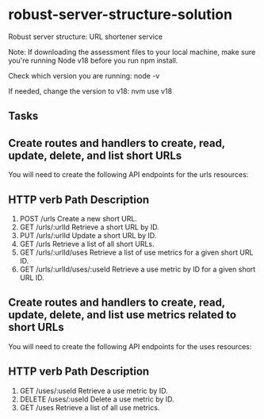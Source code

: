 # robust-server-structure-solution
 Robust server structure: URL shortener service
 
 Note: If downloading the assessment files to your local machine, make sure you're running Node v18 before you run npm install.

 Check which version you are running: node -v
 
 If needed, change the version to v18: nvm use v18

## Tasks
## Create routes and handlers to create, read, update, delete, and list short URLs

You will need to create the following API endpoints for the urls resources:

## HTTP verb	Path	Description
1. POST	/urls	Create a new short URL.
1. GET	/urls/:urlId	Retrieve a short URL by ID.
1. PUT	/urls/:urlId	Update a short URL by ID.
1. GET	/urls	Retrieve a list of all short URLs.
1. GET	/urls/:urlId/uses	Retrieve a list of use metrics for a given short URL ID.
1. GET	/urls/:urlId/uses/:useId	Retrieve a use metric by ID for a given short URL ID.

## Create routes and handlers to create, read, update, delete, and list use metrics related to short URLs

You will need to create the following API endpoints for the uses resources:

## HTTP verb	Path	Description
1. GET	/uses/:useId	Retrieve a use metric by ID.
1. DELETE	/uses/:useId	Delete a use metric by ID.
1. GET	/uses	Retrieve a list of all use metrics.
